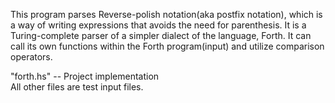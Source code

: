 This program parses Reverse-polish notation(aka postfix notation), which is a way of writing expressions that avoids the need for parenthesis. 
It is a Turing-complete parser of a simpler dialect of the language, Forth. 
It can call its own functions within the Forth program(input) and utilize comparison operators.

"forth.hs" -- Project implementation<br />
All other files are test input files.<br />
